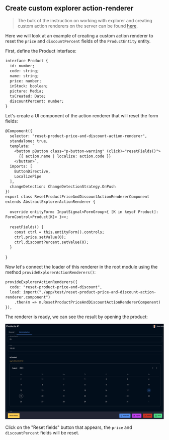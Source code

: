 ## Create custom explorer action-renderer

> The bulk of the instruction on working with explorer and creating custom action renderers on the server can be found [here](https://github.com/alexander-kiriliuk/k-platform-core/blob/master/guide/explorer.md).

Here we will look at an example of creating a custom action renderer to reset the `price` and `discountPercent` fields of the `ProductEntity` entity.

First, define the Product interface:

    interface Product {
      id: number;
      code: string;
      name: string;
      price: number;
      inStock: boolean;
      picture: Media;
      tsCreated: Date;
      discountPercent: number;
    }

Let's create a UI component of the action renderer that will reset the form fields:

    @Component({
      selector: "reset-product-price-and-discount-action-renderer",
      standalone: true,
      template: `
        <button pButton class="p-button-warning" (click)="resetFields()">
          {{ action.name | localize: action.code }}
        </button>`,
      imports: [
        ButtonDirective,
        LocalizePipe
      ],
      changeDetection: ChangeDetectionStrategy.OnPush
    })
    export class ResetProductPriceAndDiscountActionRendererComponent extends AbstractExplorerActionRenderer {
    
      override entityForm: InputSignal<FormGroup<{ [K in keyof Product]: FormControl<Product[K]> }>>;
      
      resetFields() {
        const ctrl = this.entityForm().controls;
        ctrl.price.setValue(0);
        ctrl.discountPercent.setValue(0);
      }
    
    }

Now let's connect the loader of this renderer in the root module using the method `provideExplorerActionRenderers()`:

    provideExplorerActionRenderers({
      code: "reset-product-price-and-discount",
      load: import("./app/test/reset-product-price-and-discount-action-renderer.component")
        .then(m => m.ResetProductPriceAndDiscountActionRendererComponent)
    }),

The renderer is ready, we can see the result by opening the product:

![custom-action-renderer-created.png](https://raw.githubusercontent.com/alexander-kiriliuk/k-platform-client/master/guide/res/custom-action-renderer-created.png)

Click on the "Reset fields" button that appears, the `price` and `discountPercent` fields will be reset.

